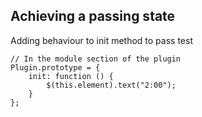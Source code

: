 ##  Achieving a passing state

Adding behaviour to init method to pass test

```
// In the module section of the plugin
Plugin.prototype = {
    init: function () {
        $(this.element).text("2:00");
    }
};
```

